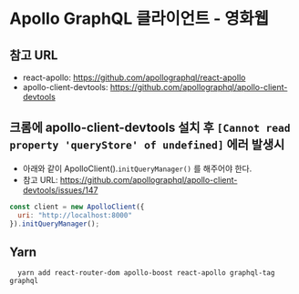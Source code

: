 # Apollo GraphQL 클라이언트 - 영화웹

## 참고 URL

- react-apollo: https://github.com/apollographql/react-apollo
- apollo-client-devtools: https://github.com/apollographql/apollo-client-devtools

## 크롬에 apollo-client-devtools 설치 후 `[Cannot read property 'queryStore' of undefined]` 에러 발생시

- 아래와 같이 ApolloClient().`initQueryManager()` 를 해주어야 한다.
- 참고 URL: https://github.com/apollographql/apollo-client-devtools/issues/147

```js
const client = new ApolloClient({
  uri: "http://localhost:8000"
}).initQueryManager();
```

## Yarn

```
  yarn add react-router-dom apollo-boost react-apollo graphql-tag graphql
```
